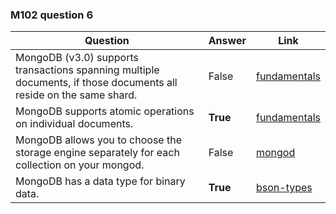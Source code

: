 ### M102 question 6

| Question | Answer | Link |
| ------ | ------ | ------ |
| MongoDB (v3.0) supports transactions spanning multiple documents, if those documents all reside on the same shard. | False | [fundamentals] |
| MongoDB supports atomic operations on individual documents. | **True** | [fundamentals] |
| MongoDB allows you to choose the storage engine separately for each collection on your mongod. | False | [mongod] |
| MongoDB has a data type for binary data. | **True** | [bson-types] |

[fundamentals]: <https://docs.mongodb.com/manual/faq/fundamentals/#does-mongodb-support-transactions/>
[mongod]: <https://docs.mongodb.com/manual/reference/program/mongod/#storage-options>
[bson-types]: <https://docs.mongodb.com/manual/reference/bson-types/#bson-types>

